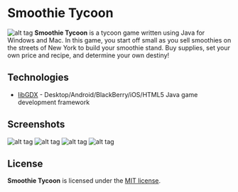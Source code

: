 # Smoothie Tycoon
![alt tag](http://i.imgur.com/ypbFwxD.png)
**Smoothie Tycoon** is a tycoon game written using Java for Windows and Mac. In this game, you start off small as you sell smoothies on the streets of New York to build your smoothie stand. Buy supplies, set your own price and recipe, and determine your own destiny!

## Technologies
* [libGDX](https://libgdx.badlogicgames.com/) - Desktop/Android/BlackBerry/iOS/HTML5 Java game development framework

## Screenshots
![alt tag](http://i.imgur.com/tyRQtnP.png)
![alt tag](http://i.imgur.com/kMdLvvq.png)
![alt tag](http://i.imgur.com/Qe5mfOd.png)
![alt tag](http://i.imgur.com/hjv2AZe.png)

## License
**Smoothie Tycoon** is licensed under the [MIT license](LICENSE).
